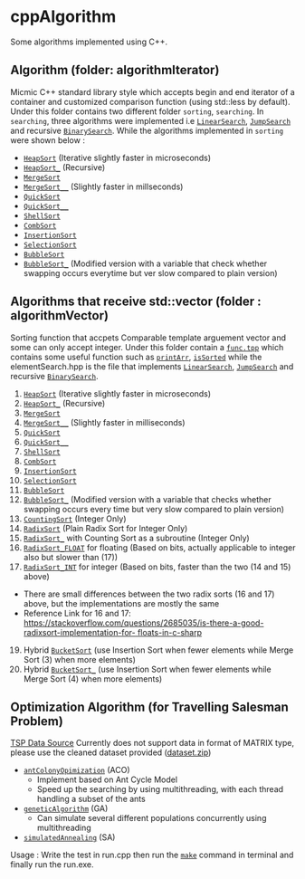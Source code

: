 # cppAlgorithm

Some algorithms implemented using C++.

## Algorithm (folder: algorithmIterator)
Micmic C++ standard library style which accepts begin and end iterator of a container and customized comparison function (using std::less by default). 
Under this folder contains two different folder `sorting`, `searching`. In `searching`, three algorithms were implemented i.e [`LinearSearch`](algorithmIterator/searching/elementSearch.tpp), [`JumpSearch`](algorithmIterator/searching/elementSearch.tpp) and recursive [`BinarySearch`](algorithmIterator/searching/elementSearch.tpp).
While the algorithms implemented in `sorting` were shown below :
- [`HeapSort`](algorithmIterator/sorting/selectionSort.tpp) (Iterative slightly faster in microseconds)
- [`HeapSort_`](algorithmIterator/sorting/selectionSort_.tpp) (Recursive)
- [`MergeSort`](algorithmIterator/sorting/mergeSort.tpp)
- [`MergeSort__`](algorithmIterator/sorting/mergeSort.tpp) (Slightly faster in millseconds)
- [`QuickSort`](algorithmIterator/sorting/quickSort.tpp)
- [`QuickSort__`](algorithmIterator/sorting/quickSort.tpp)
- [`ShellSort`](algorithmIterator/sorting/insertionSort.tpp)
- [`CombSort`](algorithmIterator/sorting/bubbleSort.tpp)
- [`InsertionSort`](algorithmIterator/sorting/insertionSort.tpp)
- [`SelectionSort`](algorithmIterator/sorting/selectionSort.tpp)
- [`BubbleSort`](algorithmIterator/sorting/bubbleSort.tpp)
- [`BubbleSort_`](algorithmIterator/sorting/bubbleSort.tpp) (Modified version with a variable that check whether swapping occurs everytime but ver slow compared to plain version)


## Algorithms that receive std::vector (folder : algorithmVector)

Sorting function that accpets Comparable template arguement vector and some can only accept integer.
Under this folder contain a [`func.tpp`](algorithmVector/func.tpp) which contains some useful function such as [`printArr`](algorithmVector/func.tpp), [`isSorted`](algorithmVector/func.tpp) while the elementSearch.hpp
is the file that implements [`LinearSearch`](algorithmVector/searching/elementSearch.tpp), [`JumpSearch`](algorithmVector/searching/elementSearch.tpp) and recursive [`BinarySearch`](algorithmVector/searching/elementSearch.tpp).
1. [`HeapSort`](algorithmVector/sorting/selectionSort.tpp) (Iterative slightly faster in microseconds)
2. [`HeapSort_`](algorithmVector/sorting/selectionSort.tpp) (Recursive)
3. [`MergeSort`](algorithmVector/sorting/mergeSort.tpp)
4. [`MergeSort__`](algorithmVector/sorting/mergeSort.tpp) (Slightly faster in milliseconds)
5. [`QuickSort`](algorithmVector/sorting/quickSort.tpp)
6. [`QuickSort__`](algorithmVector/sorting/quickSort.tpp)
7. [`ShellSort`](algorithmVector/sorting/insertionSort.tpp)
8. [`CombSort`](algorithmVector/sorting/bubbleSort.tpp)
9. [`InsertionSort`](algorithmVector/sorting/insertionSort.tpp)
10. [`SelectionSort`](algorithmVector/sorting/selectionSort.tpp)
11. [`BubbleSort`](algorithmVector/sorting/bubbleSort.tpp)
12. [`BubbleSort_`](algorithmVector/sorting/bubbleSort.tpp) (Modified version with a variable that checks whether swapping occurs every time but very slow compared to plain version)
13. [`CountingSort`](algorithmVector/sorting/countingSort.tpp) (Integer Only)
14. [`RadixSort`](algorithmVector/sorting/radixSort.tpp) (Plain Radix Sort for Integer Only)
15. [`RadixSort_`](algorithmVector/sorting/radixSort.tpp) with Counting Sort as a subroutine (Integer Only)
16. [`RadixSort_FLOAT`](algorithmVector/sorting/radixSort.tpp) for floating (Based on bits, actually applicable to integer also but slower than (17))
17. [`RadixSort_INT`](algorithmVector/sorting/radixSort.tpp) for integer (Based on bits, faster than the two (14 and 15) above)
  - There are small differences between the two radix sorts (16 and 17) above, but the implementations are mostly the same
  - Reference Link for 16 and 17: [https://stackoverflow.com/questions/2685035/is-there-a-good-radixsort-implementation-for-
    floats-in-c-sharp](https://stackoverflow.com/questions/2685035/is-there-a-good-radixsort-implementation-for-floats-in-c-sharp)
19. Hybrid [`BucketSort`](algorithmVector/sorting/bucketSort.tpp) (use Insertion Sort when fewer elements while Merge Sort (3) when more elements)
20. Hybrid [`BucketSort_`](algorithmVector/sorting/bucketSort.tpp) (use Insertion Sort when fewer elements while Merge Sort (4) when more elements)

## Optimization Algorithm (for Travelling Salesman Problem)
[TSP Data Source](http://comopt.ifi.uni-heidelberg.de/software/TSPLIB95/tsp/)
Currently does not support data in format of MATRIX type, please use the cleaned dataset provided ([dataset.zip](tspAlgorithm/dataset.zip))
- [`antColonyOpimization`](tspAlgorithm/antColonyOptimization.cpp) (ACO)
  - Implement based on Ant Cycle Model
  - Speed up the searching by using multithreading, with each thread handling a subset of the ants
- [`geneticAlgorithm`](tspAlgorithm/geneticAlgorithm.cpp) (GA)
  - Can simulate several different populations concurrently using multithreading
- [`simulatedAnnealing`](tspAlgorithm/simulatedAnnealing.cpp) (SA)


Usage :
Write the test in run.cpp then run the [`make`](tspAlgorithm/Makefile) command in terminal and finally run the run.exe.
